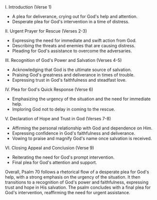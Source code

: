 I. Introduction (Verse 1)
- A plea for deliverance, crying out for God's help and attention.
- Desperate plea for God's intervention in a time of distress.

II. Urgent Prayer for Rescue (Verses 2-3)
- Expressing the need for immediate and swift action from God.
- Describing the threats and enemies that are causing distress.
- Pleading for God's assistance to overcome the adversaries.

III. Recognition of God's Power and Salvation (Verses 4-5)
- Acknowledging that God is the ultimate source of salvation.
- Praising God's greatness and deliverance in times of trouble.
- Expressing trust in God's faithfulness and steadfast love.

IV. Plea for God's Quick Response (Verse 6)
- Emphasizing the urgency of the situation and the need for immediate help.
- Imploring God not to delay in coming to the rescue.

V. Declaration of Hope and Trust in God (Verses 7-8)
- Affirming the personal relationship with God and dependence on Him.
- Expressing confidence in God's faithfulness and deliverance.
- Vowing to praise and magnify God's name once salvation is received.

VI. Closing Appeal and Conclusion (Verse 9)
- Reiterating the need for God's prompt intervention.
- Final plea for God's attention and support.

Overall, Psalm 70 follows a rhetorical flow of a desperate plea for God's help, with a strong emphasis on the urgency of the situation. It then transitions to a recognition of God's power and faithfulness, expressing trust and hope in His salvation. The psalm concludes with a final plea for God's intervention, reaffirming the need for urgent assistance.